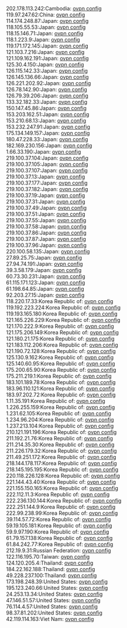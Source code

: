 202.178.113.242:Cambodia: [ovpn config](vpn/202_178_113_242.ovpn)  
119.97.247.62:China: [ovpn config](vpn/119_97_247_62.ovpn)  
114.174.248.87:Japan: [ovpn config](vpn/114_174_248_87.ovpn)  
118.105.55.53:Japan: [ovpn config](vpn/118_105_55_53.ovpn)  
118.15.146.71:Japan: [ovpn config](vpn/118_15_146_71.ovpn)  
118.1.223.9:Japan: [ovpn config](vpn/118_1_223_9.ovpn)  
119.171.172.145:Japan: [ovpn config](vpn/119_171_172_145.ovpn)  
121.103.7.216:Japan: [ovpn config](vpn/121_103_7_216.ovpn)  
121.109.162.191:Japan: [ovpn config](vpn/121_109_162_191.ovpn)  
125.30.4.150:Japan: [ovpn config](vpn/125_30_4_150.ovpn)  
126.115.142.33:Japan: [ovpn config](vpn/126_115_142_33.ovpn)  
126.145.136.66:Japan: [ovpn config](vpn/126_145_136_66.ovpn)  
126.221.202.92:Japan: [ovpn config](vpn/126_221_202_92.ovpn)  
126.78.142.90:Japan: [ovpn config](vpn/126_78_142_90.ovpn)  
126.79.39.206:Japan: [ovpn config](vpn/126_79_39_206.ovpn)  
133.32.182.33:Japan: [ovpn config](vpn/133_32_182_33.ovpn)  
150.147.45.86:Japan: [ovpn config](vpn/150_147_45_86.ovpn)  
153.203.162.51:Japan: [ovpn config](vpn/153_203_162_51.ovpn)  
153.210.68.13:Japan: [ovpn config](vpn/153_210_68_13.ovpn)  
153.232.247.91:Japan: [ovpn config](vpn/153_232_247_91.ovpn)  
175.134.149.157:Japan: [ovpn config](vpn/175_134_149_157.ovpn)  
180.47.228.33:Japan: [ovpn config](vpn/180_47_228_33.ovpn)  
182.169.230.156:Japan: [ovpn config](vpn/182_169_230_156.ovpn)  
1.66.33.190:Japan: [ovpn config](vpn/1_66_33_190.ovpn)  
219.100.37.104:Japan: [ovpn config](vpn/219_100_37_104.ovpn)  
219.100.37.105:Japan: [ovpn config](vpn/219_100_37_105.ovpn)  
219.100.37.107:Japan: [ovpn config](vpn/219_100_37_107.ovpn)  
219.100.37.13:Japan: [ovpn config](vpn/219_100_37_13.ovpn)  
219.100.37.177:Japan: [ovpn config](vpn/219_100_37_177.ovpn)  
219.100.37.182:Japan: [ovpn config](vpn/219_100_37_182.ovpn)  
219.100.37.19:Japan: [ovpn config](vpn/219_100_37_19.ovpn)  
219.100.37.31:Japan: [ovpn config](vpn/219_100_37_31.ovpn)  
219.100.37.49:Japan: [ovpn config](vpn/219_100_37_49.ovpn)  
219.100.37.51:Japan: [ovpn config](vpn/219_100_37_51.ovpn)  
219.100.37.55:Japan: [ovpn config](vpn/219_100_37_55.ovpn)  
219.100.37.58:Japan: [ovpn config](vpn/219_100_37_58.ovpn)  
219.100.37.86:Japan: [ovpn config](vpn/219_100_37_86.ovpn)  
219.100.37.87:Japan: [ovpn config](vpn/219_100_37_87.ovpn)  
219.100.37.96:Japan: [ovpn config](vpn/219_100_37_96.ovpn)  
220.100.58.135:Japan: [ovpn config](vpn/220_100_58_135.ovpn)  
27.89.25.75:Japan: [ovpn config](vpn/27_89_25_75.ovpn)  
27.94.74.191:Japan: [ovpn config](vpn/27_94_74_191.ovpn)  
39.3.58.179:Japan: [ovpn config](vpn/39_3_58_179.ovpn)  
60.73.30.231:Japan: [ovpn config](vpn/60_73_30_231.ovpn)  
61.115.171.123:Japan: [ovpn config](vpn/61_115_171_123.ovpn)  
61.198.64.85:Japan: [ovpn config](vpn/61_198_64_85.ovpn)  
92.203.27.15:Japan: [ovpn config](vpn/92_203_27_15.ovpn)  
118.220.17.33:Korea Republic of: [ovpn config](vpn/118_220_17_33.ovpn)  
119.192.223.224:Korea Republic of: [ovpn config](vpn/119_192_223_224.ovpn)  
119.193.165.180:Korea Republic of: [ovpn config](vpn/119_193_165_180.ovpn)  
121.165.226.229:Korea Republic of: [ovpn config](vpn/121_165_226_229.ovpn)  
121.170.222.9:Korea Republic of: [ovpn config](vpn/121_170_222_9.ovpn)  
121.175.206.149:Korea Republic of: [ovpn config](vpn/121_175_206_149.ovpn)  
121.180.21.175:Korea Republic of: [ovpn config](vpn/121_180_21_175.ovpn)  
121.183.112.206:Korea Republic of: [ovpn config](vpn/121_183_112_206.ovpn)  
121.190.72.128:Korea Republic of: [ovpn config](vpn/121_190_72_128.ovpn)  
125.130.9.162:Korea Republic of: [ovpn config](vpn/125_130_9_162.ovpn)  
125.140.60.95:Korea Republic of: [ovpn config](vpn/125_140_60_95.ovpn)  
175.200.65.90:Korea Republic of: [ovpn config](vpn/175_200_65_90.ovpn)  
175.211.219.1:Korea Republic of: [ovpn config](vpn/175_211_219_1.ovpn)  
183.101.189.78:Korea Republic of: [ovpn config](vpn/183_101_189_78.ovpn)  
183.96.110.121:Korea Republic of: [ovpn config](vpn/183_96_110_121.ovpn)  
183.97.202.72:Korea Republic of: [ovpn config](vpn/183_97_202_72.ovpn)  
1.11.35.191:Korea Republic of: [ovpn config](vpn/1_11_35_191.ovpn)  
1.226.255.159:Korea Republic of: [ovpn config](vpn/1_226_255_159.ovpn)  
1.231.62.105:Korea Republic of: [ovpn config](vpn/1_231_62_105.ovpn)  
1.234.96.204:Korea Republic of: [ovpn config](vpn/1_234_96_204.ovpn)  
1.237.213.104:Korea Republic of: [ovpn config](vpn/1_237_213_104.ovpn)  
210.121.191.196:Korea Republic of: [ovpn config](vpn/210_121_191_196.ovpn)  
211.192.21.76:Korea Republic of: [ovpn config](vpn/211_192_21_76.ovpn)  
211.214.35.30:Korea Republic of: [ovpn config](vpn/211_214_35_30.ovpn)  
211.226.179.32:Korea Republic of: [ovpn config](vpn/211_226_179_32.ovpn)  
211.49.251.172:Korea Republic of: [ovpn config](vpn/211_49_251_172.ovpn)  
218.144.178.117:Korea Republic of: [ovpn config](vpn/218_144_178_117.ovpn)  
218.145.195.195:Korea Republic of: [ovpn config](vpn/218_145_195_195.ovpn)  
220.118.226.128:Korea Republic of: [ovpn config](vpn/220_118_226_128.ovpn)  
221.144.43.40:Korea Republic of: [ovpn config](vpn/221_144_43_40.ovpn)  
221.155.150.165:Korea Republic of: [ovpn config](vpn/221_155_150_165.ovpn)  
222.112.11.3:Korea Republic of: [ovpn config](vpn/222_112_11_3.ovpn)  
222.236.130.144:Korea Republic of: [ovpn config](vpn/222_236_130_144.ovpn)  
222.251.144.9:Korea Republic of: [ovpn config](vpn/222_251_144_9.ovpn)  
222.99.238.99:Korea Republic of: [ovpn config](vpn/222_99_238_99.ovpn)  
39.114.57.72:Korea Republic of: [ovpn config](vpn/39_114_57_72.ovpn)  
59.19.105.181:Korea Republic of: [ovpn config](vpn/59_19_105_181.ovpn)  
59.9.97.190:Korea Republic of: [ovpn config](vpn/59_9_97_190.ovpn)  
61.79.157.138:Korea Republic of: [ovpn config](vpn/61_79_157_138.ovpn)  
61.84.242.77:Korea Republic of: [ovpn config](vpn/61_84_242_77.ovpn)  
212.19.9.31:Russian Federation: [ovpn config](vpn/212_19_9_31.ovpn)  
122.116.195.70:Taiwan: [ovpn config](vpn/122_116_195_70.ovpn)  
124.120.205.4:Thailand: [ovpn config](vpn/124_120_205_4.ovpn)  
184.22.162.188:Thailand: [ovpn config](vpn/184_22_162_188.ovpn)  
49.228.237.100:Thailand: [ovpn config](vpn/49_228_237_100.ovpn)  
173.198.248.39:United States: [ovpn config](vpn/173_198_248_39.ovpn)  
195.123.240.66:United States: [ovpn config](vpn/195_123_240_66.ovpn)  
24.253.13.34:United States: [ovpn config](vpn/24_253_13_34.ovpn)  
47.146.51.57:United States: [ovpn config](vpn/47_146_51_57.ovpn)  
76.114.4.57:United States: [ovpn config](vpn/76_114_4_57.ovpn)  
98.37.81.202:United States: [ovpn config](vpn/98_37_81_202.ovpn)  
42.119.114.163:Viet Nam: [ovpn config](vpn/42_119_114_163.ovpn)  
